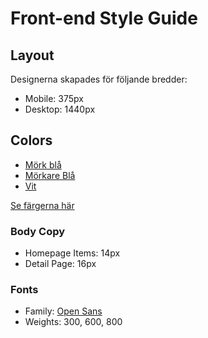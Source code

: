 # Front-end Style Guide

## Layout

Designerna skapades för följande bredder:

-   Mobile: 375px
-   Desktop: 1440px

## Colors

-   [Mörk blå](#2B3844)
-   [Mörkare Blå](#202C36)
-   [Vit](#F2F2F2)

[Se färgerna här](./assets/colors.png)

### Body Copy

-   Homepage Items: 14px
-   Detail Page: 16px

### Fonts

-   Family: [Open Sans](https://fonts.google.com/specimen/Open+Sans)
-   Weights: 300, 600, 800

